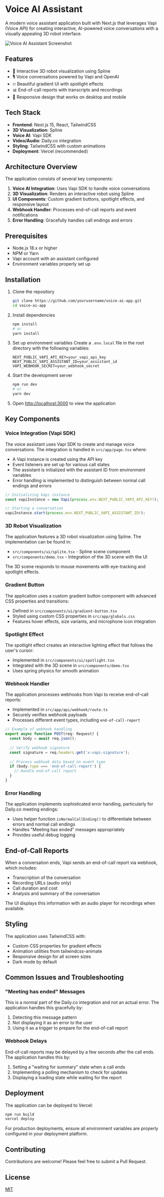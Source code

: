 # Voice AI Assistant

A modern voice assistant application built with Next.js that leverages Vapi (Voice API) for creating interactive, AI-powered voice conversations with a visually appealing 3D robot interface.

![Voice AI Assistant Screenshot](https://example.com/screenshot.png)

## Features

- 🤖 Interactive 3D robot visualization using Spline
- 🎙️ Voice conversations powered by Vapi and OpenAI
- 🔥 Beautiful gradient UI with spotlight effects
- 📊 End-of-call reports with transcripts and recordings
- 📱 Responsive design that works on desktop and mobile

## Tech Stack

- **Frontend**: Next.js 15, React, TailwindCSS
- **3D Visualization**: Spline
- **Voice AI**: Vapi SDK
- **Video/Audio**: Daily.co integration
- **Styling**: TailwindCSS with custom animations
- **Deployment**: Vercel (recommended)

## Architecture Overview

The application consists of several key components:

1. **Voice AI Integration**: Uses Vapi SDK to handle voice conversations
2. **3D Visualization**: Renders an interactive robot using Spline
3. **UI Components**: Custom gradient buttons, spotlight effects, and responsive layout
4. **Webhook Handler**: Processes end-of-call reports and event notifications
5. **Error Handling**: Gracefully handles call endings and errors

## Prerequisites

- Node.js 18.x or higher
- NPM or Yarn
- Vapi account with an assistant configured
- Environment variables properly set up

## Installation

1. Clone the repository
   ```bash
   git clone https://github.com/yourusername/voice-ai-app.git
   cd voice-ai-app
   ```

2. Install dependencies
   ```bash
   npm install
   # or
   yarn install
   ```

3. Set up environment variables
   Create a `.env.local` file in the root directory with the following variables:
   ```
   NEXT_PUBLIC_VAPI_API_KEY=your_vapi_api_key
   NEXT_PUBLIC_VAPI_ASSISTANT_ID=your_assistant_id
   VAPI_WEBHOOK_SECRET=your_webhook_secret
   ```

4. Start the development server
   ```bash
   npm run dev
   # or
   yarn dev
   ```

5. Open [http://localhost:3000](http://localhost:3000) to view the application

## Key Components

### Voice Integration (Vapi SDK)

The voice assistant uses Vapi SDK to create and manage voice conversations. The integration is handled in `src/app/page.tsx` where:

- A Vapi instance is created using the API key
- Event listeners are set up for various call states
- The assistant is initialized with the assistant ID from environment variables
- Error handling is implemented to distinguish between normal call endings and errors

```typescript
// Initializing Vapi instance
const vapiInstance = new Vapi(process.env.NEXT_PUBLIC_VAPI_API_KEY!);

// Starting a conversation
vapiInstance.start(process.env.NEXT_PUBLIC_VAPI_ASSISTANT_ID!);
```

### 3D Robot Visualization

The application features a 3D robot visualization using Spline. The implementation can be found in:

- `src/components/ui/splite.tsx` - Spline scene component
- `src/components/demo.tsx` - Integration of the 3D scene with the UI

The 3D scene responds to mouse movements with eye-tracking and spotlight effects.

### Gradient Button

The application uses a custom gradient button component with advanced CSS properties and transitions:

- Defined in `src/components/ui/gradient-button.tsx`
- Styled using custom CSS properties in `src/app/globals.css`
- Features hover effects, size variants, and microphone icon integration

### Spotlight Effect

The spotlight effect creates an interactive lighting effect that follows the user's cursor:

- Implemented in `src/components/ui/spotlight.tsx`
- Integrated with the 3D scene in `src/components/demo.tsx`
- Uses spring physics for smooth animation

### Webhook Handler

The application processes webhooks from Vapi to receive end-of-call reports:

- Implemented in `src/app/api/webhook/route.ts`
- Securely verifies webhook payloads
- Processes different event types, including `end-of-call-report`

```typescript
// Example of webhook handling
export async function POST(req: Request) {
  const body = await req.json();
  
  // Verify webhook signature
  const signature = req.headers.get('x-vapi-signature');
  
  // Process webhook data based on event type
  if (body.type === 'end-of-call-report') {
    // Handle end-of-call report
  }
}
```

### Error Handling

The application implements sophisticated error handling, particularly for Daily.co meeting endings:

- Uses helper function `isNormalCallEnding()` to differentiate between errors and normal call endings
- Handles "Meeting has ended" messages appropriately
- Provides useful debug logging

## End-of-Call Reports

When a conversation ends, Vapi sends an end-of-call report via webhook, which includes:

- Transcription of the conversation
- Recording URLs (audio only)
- Call duration and cost
- Analysis and summary of the conversation

The UI displays this information with an audio player for recordings when available.

## Styling

The application uses TailwindCSS with:

- Custom CSS properties for gradient effects
- Animation utilities from tailwindcss-animate
- Responsive design for all screen sizes
- Dark mode by default

## Common Issues and Troubleshooting

### "Meeting has ended" Messages

This is a normal part of the Daily.co integration and not an actual error. The application handles this gracefully by:

1. Detecting this message pattern
2. Not displaying it as an error to the user
3. Using it as a trigger to prepare for the end-of-call report

### Webhook Delays

End-of-call reports may be delayed by a few seconds after the call ends. The application handles this by:

1. Setting a "waiting for summary" state when a call ends
2. Implementing a polling mechanism to check for updates
3. Displaying a loading state while waiting for the report

## Deployment

The application can be deployed to Vercel:

```bash
npm run build
vercel deploy
```

For production deployments, ensure all environment variables are properly configured in your deployment platform.

## Contributing

Contributions are welcome! Please feel free to submit a Pull Request.

## License

[MIT](LICENSE)
